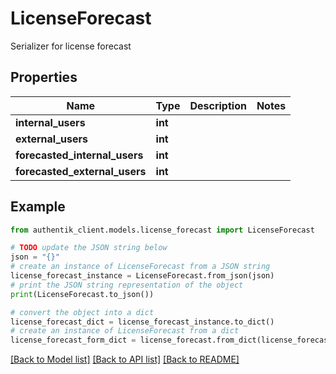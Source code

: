 # LicenseForecast

Serializer for license forecast

## Properties

Name | Type | Description | Notes
------------ | ------------- | ------------- | -------------
**internal_users** | **int** |  | 
**external_users** | **int** |  | 
**forecasted_internal_users** | **int** |  | 
**forecasted_external_users** | **int** |  | 

## Example

```python
from authentik_client.models.license_forecast import LicenseForecast

# TODO update the JSON string below
json = "{}"
# create an instance of LicenseForecast from a JSON string
license_forecast_instance = LicenseForecast.from_json(json)
# print the JSON string representation of the object
print(LicenseForecast.to_json())

# convert the object into a dict
license_forecast_dict = license_forecast_instance.to_dict()
# create an instance of LicenseForecast from a dict
license_forecast_form_dict = license_forecast.from_dict(license_forecast_dict)
```
[[Back to Model list]](../README.md#documentation-for-models) [[Back to API list]](../README.md#documentation-for-api-endpoints) [[Back to README]](../README.md)


